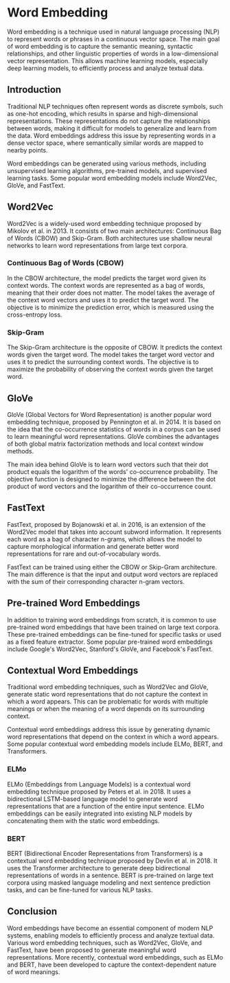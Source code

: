 # Word Embedding

Word embedding is a technique used in natural language processing (NLP) to represent words or phrases in a continuous vector space. The main goal of word embedding is to capture the semantic meaning, syntactic relationships, and other linguistic properties of words in a low-dimensional vector representation. This allows machine learning models, especially deep learning models, to efficiently process and analyze textual data.

## Introduction

Traditional NLP techniques often represent words as discrete symbols, such as one-hot encoding, which results in sparse and high-dimensional representations. These representations do not capture the relationships between words, making it difficult for models to generalize and learn from the data. Word embeddings address this issue by representing words in a dense vector space, where semantically similar words are mapped to nearby points.

Word embeddings can be generated using various methods, including unsupervised learning algorithms, pre-trained models, and supervised learning tasks. Some popular word embedding models include Word2Vec, GloVe, and FastText.

## Word2Vec

Word2Vec is a widely-used word embedding technique proposed by Mikolov et al. in 2013. It consists of two main architectures: Continuous Bag of Words (CBOW) and Skip-Gram. Both architectures use shallow neural networks to learn word representations from large text corpora.

### Continuous Bag of Words (CBOW)

In the CBOW architecture, the model predicts the target word given its context words. The context words are represented as a bag of words, meaning that their order does not matter. The model takes the average of the context word vectors and uses it to predict the target word. The objective is to minimize the prediction error, which is measured using the cross-entropy loss.

### Skip-Gram

The Skip-Gram architecture is the opposite of CBOW. It predicts the context words given the target word. The model takes the target word vector and uses it to predict the surrounding context words. The objective is to maximize the probability of observing the context words given the target word.

## GloVe

GloVe (Global Vectors for Word Representation) is another popular word embedding technique, proposed by Pennington et al. in 2014. It is based on the idea that the co-occurrence statistics of words in a corpus can be used to learn meaningful word representations. GloVe combines the advantages of both global matrix factorization methods and local context window methods.

The main idea behind GloVe is to learn word vectors such that their dot product equals the logarithm of the words' co-occurrence probability. The objective function is designed to minimize the difference between the dot product of word vectors and the logarithm of their co-occurrence count.

## FastText

FastText, proposed by Bojanowski et al. in 2016, is an extension of the Word2Vec model that takes into account subword information. It represents each word as a bag of character n-grams, which allows the model to capture morphological information and generate better word representations for rare and out-of-vocabulary words.

FastText can be trained using either the CBOW or Skip-Gram architecture. The main difference is that the input and output word vectors are replaced with the sum of their corresponding character n-gram vectors.

## Pre-trained Word Embeddings

In addition to training word embeddings from scratch, it is common to use pre-trained word embeddings that have been trained on large text corpora. These pre-trained embeddings can be fine-tuned for specific tasks or used as a fixed feature extractor. Some popular pre-trained word embeddings include Google's Word2Vec, Stanford's GloVe, and Facebook's FastText.

## Contextual Word Embeddings

Traditional word embedding techniques, such as Word2Vec and GloVe, generate static word representations that do not capture the context in which a word appears. This can be problematic for words with multiple meanings or when the meaning of a word depends on its surrounding context.

Contextual word embeddings address this issue by generating dynamic word representations that depend on the context in which a word appears. Some popular contextual word embedding models include ELMo, BERT, and Transformers.

### ELMo

ELMo (Embeddings from Language Models) is a contextual word embedding technique proposed by Peters et al. in 2018. It uses a bidirectional LSTM-based language model to generate word representations that are a function of the entire input sentence. ELMo embeddings can be easily integrated into existing NLP models by concatenating them with the static word embeddings.

### BERT

BERT (Bidirectional Encoder Representations from Transformers) is a contextual word embedding technique proposed by Devlin et al. in 2018. It uses the Transformer architecture to generate deep bidirectional representations of words in a sentence. BERT is pre-trained on large text corpora using masked language modeling and next sentence prediction tasks, and can be fine-tuned for various NLP tasks.

## Conclusion

Word embeddings have become an essential component of modern NLP systems, enabling models to efficiently process and analyze textual data. Various word embedding techniques, such as Word2Vec, GloVe, and FastText, have been proposed to generate meaningful word representations. More recently, contextual word embeddings, such as ELMo and BERT, have been developed to capture the context-dependent nature of word meanings.
